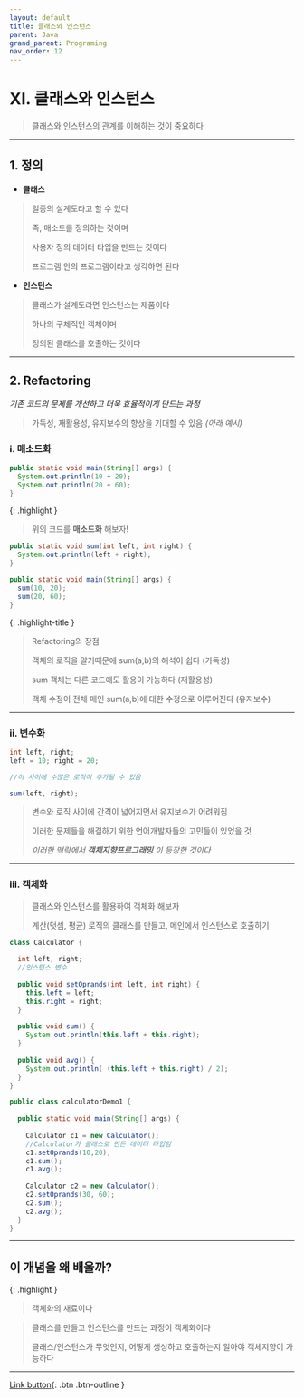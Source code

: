 ```yaml
---
layout: default
title: 클래스와 인스턴스
parent: Java
grand_parent: Programing
nav_order: 12
---
```


# XI. 클래스와 인스턴스

> 클래스와 인스턴스의 관계를 이해하는 것이 중요하다

---

## 1. 정의

- **클래스**

> 일종의 설계도라고 할 수 있다
>
> 즉, 매소드를 정의하는 것이며
>
> 사용자 정의 데이터 타입을 만드는 것이다
>
> 프로그램 안의 프로그램이라고 생각하면 된다

- **인스턴스**

> 클래스가 설계도라면 인스턴스는 제품이다
>
> 하나의 구체적인 객체이며
> 
> 정의된 클래스를 호출하는 것이다

---

## 2. Refactoring

_기존 코드의 문제를 개선하고 더욱 효율적이게 만드는 과정_

> 가독성, 재활용성, 유지보수의 향상을 기대할 수 있음 _(아래 예시)_


### i. 매소드화

```java
public static void main(String[] args) {
  System.out.println(10 + 20);
  System.out.println(20 + 60);
}
```

{: .highlight }
> 위의 코드를 **매소드화** 해보자!

```java
public static void sum(int left, int right) {
  System.out.println(left + right);
}

public static void main(String[] args) {
  sum(10, 20);
  sum(20, 60);
}
```

{: .highlight-title }
> Refactoring의 장점
>
> 객체의 로직을 알기때문에 sum(a,b)의 해석이 쉽다 (가독성)
>
> sum 객체는 다른 코드에도 활용이 가능하다 (재활용성)
>
> 객체 수정이 전체 매인 sum(a,b)에 대한 수정으로 이루어진다 (유지보수)

---

### ii. 변수화

```java
int left, right;
left = 10; right = 20;

//이 사이에 수많은 로직이 추가될 수 있음

sum(left, right);
```

> 변수와 로직 사이에 간격이 넓어지면서 유지보수가 어려워짐
>
> 이러한 문제들을 해결하기 위한 언어개발자들의 고민들이 있었을 것
>
> _이러한 맥락에서 **객체지향프로그래밍** 이 등장한 것이다_

---

### iii. 객체화

> 클래스와 인스턴스를 활용하여 객체화 해보자
>
> 계산(덧셈, 평균) 로직의 클래스를 만들고, 메인에서 인스턴스로 호출하기

```java
class Calculator {
	
  int left, right;
  //인스턴스 변수
	
  public void setOprands(int left, int right) {
    this.left = left;
    this.right = right;
  }
	
  public void sum() {
    System.out.println(this.left + this.right);
  }
	
  public void avg() {
    System.out.println( (this.left + this.right) / 2);
  }
}

public class calculatorDemo1 {
	
  public static void main(String[] args) {
		
    Calculator c1 = new Calculator(); 
    //Calculator가 클래스로 만든 데이터 타입임
    c1.setOprands(10,20);
    c1.sum();
    c1.avg();
		
    Calculator c2 = new Calculator();
    c2.setOprands(30, 60);
    c2.sum();
    c2.avg();
  }
}
```

---

## **이 개념을 왜 배울까?**

{: .highlight }
> 객체화의 재료이다

> 클래스를 만들고 인스턴스를 만드는 과정이 객체화이다
>
> 클래스/인스턴스가 무엇인지, 어떻게 생성하고 호출하는지 알아야 객체지향이 가능하다

---

[Link button](https://opentutorials.org/course/1223/5400){: .btn .btn-outline }